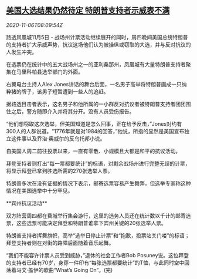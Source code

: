 <!--1604650999000-->
[美国大选结果仍然待定 特朗普支持者示威表不满](https://cn.reuters.com/article/us-vote-trump-support-rally-1106-idCNKBS27M0W4)
------

<div><i>2020-11-06T08:09:54Z</i></div><p>路透凤凰城11月5日 - 战场州计票活动继续展开的同时，周四晚间美国总统特朗普的支持者扩大示威声势，抗议这场他们认为被操纵或窃取的大选，并与反对抗议的人发生冲突。</p><p>在选票仍在统计中的五大战场州之一的亚利桑那州，凤凰城有大量特朗普支持者聚集在马里科帕县选举部门的外面。</p><p>右翼电台主持人Alex Jones讲话的舞台后面，一名男子高举将特朗普画成一只纳粹猪的牌子，该男子短暂遭到一些人的追赶。</p><p>据路透目击者表示，这名男子和他所属的一小群反对抗议者被特朗普支持者团团围住之后，警方随即介入并将其分开。没有人员受伤报告。</p><p>“他们想窃取这次选举，但美国知道是怎么回事，正在给予反击，”Jones对约有300人的人群说道。“1776年就是对1984的回答，”他说，所指的显然是美国宣布独立这件事以及乔治·奥威尔的反乌托邦小说。</p><p>自美国人周二前往投票以来，一直有零散、小规模且大都是和平的抗议活动。</p><p>拜登支持者则打出“每一票都要统计”的标语，对剩余战场州进行完整无误的计票，将显示拜登已拿到胜选所需的270张选举人票。</p><p>特朗普多次在没有证据的情况下表示，邮寄选票容易产生舞弊，但选举专家称这种情况在美国选举中十分罕见。</p><p>**宾州抗议活动**</p><p>双方阵营周四都在费城举行集会游行，这里的选务人员还在统计数以千计的邮寄选票，这些选票可能决定拜登和特朗普谁拿下宾州关键的20张选举人票。</p><p>特朗普支持者挥舞旗帜，高举“选举日停止计票”和“抱歉，投票站关门喽”的标语；拜登支持者则在对街的路障后面随着音乐起舞。</p><p>“我们不能容许计票人员受到威胁，”退休的社会工作者Bob Posuney说。这位拜登的支持者已经有70岁，身穿一件印有“每张选票都要统计”的T恤，与此同时空中回荡着马文·盖伊的歌曲“What’s Going On”。(完)</p>
